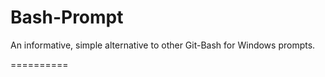 # Bash-Prompt
An informative, simple alternative to other Git-Bash for Windows prompts.

==========
